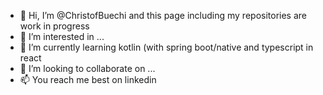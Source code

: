 - 👋 Hi, I’m @ChristofBuechi and this page including my repositories are work in progress
- 👀 I’m interested in ...
- 🌱 I’m currently learning kotlin (with spring boot/native and typescript in react
- 💞️ I’m looking to collaborate on ...
- 📫 You reach me best on linkedin

<!---
ChristofBuechi/ChristofBuechi is a ✨ special ✨ repository because its `README.md` (this file) appears on your GitHub profile.
You can click the Preview link to take a look at your changes.
--->
